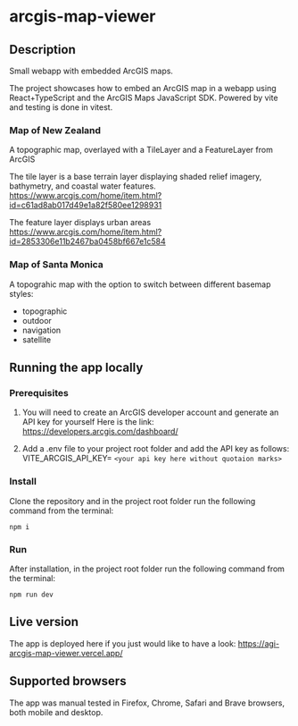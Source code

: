 # arcgis-map-viewer

## Description
Small webapp with embedded ArcGIS maps.

The project showcases how to embed an ArcGIS map in a webapp using React+TypeScript and the ArcGIS Maps JavaScript SDK.
Powered by vite and testing is done in vitest.

### Map of New Zealand 
A topographic map, overlayed with a TileLayer and a FeatureLayer from ArcGIS

The tile layer is a base terrain layer displaying shaded relief imagery, bathymetry, and coastal water features.
https://www.arcgis.com/home/item.html?id=c61ad8ab017d49e1a82f580ee1298931

The feature layer displays urban areas
https://www.arcgis.com/home/item.html?id=2853306e11b2467ba0458bf667e1c584

### Map of Santa Monica
A topograhic map with the option to switch between different basemap styles:
- topographic
- outdoor
- navigation
- satellite

## Running the app locally

### Prerequisites
1. You will need to create an ArcGIS developer account and generate an API key for yourself
Here is the link: https://developers.arcgis.com/dashboard/

2. Add a .env file to your project root folder and add the API key as follows:
VITE_ARCGIS_API_KEY= `<your api key here without quotaion marks>`

### Install
Clone the repository and in the project root folder run the following command from the terminal:

`npm i`

### Run
After installation, in the project root folder run the following command from the terminal:

`npm run dev`

## Live version
The app is deployed here if you just would like to have a look:
https://agi-arcgis-map-viewer.vercel.app/

## Supported browsers
The app was manual tested in Firefox, Chrome, Safari and Brave browsers, both mobile and desktop.

